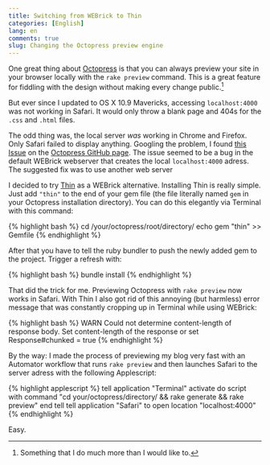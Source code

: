 ```yaml
---
title: Switching from WEBrick to Thin
categories: [English]
lang: en
comments: true
slug: Changing the Octopress preview engine
---
```


One great thing about [Octopress](http://octopress.org) is that you can always preview your site in your browser locally with the `rake preview` command. This is a great feature for fiddling with the design without making every change public.[^fiddle]

[^fiddle]: Something that I do much more than I would like to.

But ever since I updated to OS X 10.9 Mavericks, accessing `localhost:4000` was not working in Safari. It would only throw a blank page and 404s for the `.css` and `.html` files.

The odd thing was, the local server *was* working in Chrome and Firefox. Only Safari failed to display anything. Googling the problem, I found [this Issue](https://github.com/imathis/octopress/issues/1395) on the [Octopress GitHub page](https://github.com/imathis/octopress/). The issue seemed to be a bug in the default WEBrick webserver that creates the local `localhost:4000` adress. The suggested fix was to use another web server

I decided to try [Thin](http://code.macournoyer.com/thin/) as a WEBrick alternative. Installing Thin is really simple. Just add `"thin"` to the end of your gem file (the file literally named `gem` in your Octopress installation directory). You can do this elegantly via Terminal with this command:

{% highlight bash %}
cd /your/octopress/root/directory/
echo gem \"thin\" >> Gemfile
{% endhighlight %}

After that you have to tell the ruby bundler to push the newly added gem to the project. Trigger a refresh with:

{% highlight bash %}
bundle install
{% endhighlight %}

That did the trick for me. Previewing Octopress with `rake preview` now works in Safari. With Thin I also got rid of this annoying (but harmless) error message that was constantly cropping up in Terminal while using WEBrick:

{% highlight bash %}
WARN Could not determine content-length of response body.
Set content-length of the response or set Response#chunked = true
{% endhighlight %}

By the way: I made the process of previewing my blog very fast with an Automator workflow that runs `rake preview` and then launches Safari to the server adress with the following Applescript:

{% highlight applescript %}
tell application "Terminal"
        activate
        do script with command "cd your/octopress/directory/ && rake generate && rake preview"
end tell
tell application "Safari" to open location "localhost:4000"
{% endhighlight %}

Easy.